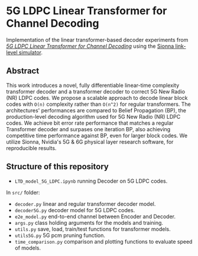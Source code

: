 # 5G LDPC Linear Transformer for Channel Decoding

Implementation of the linear transformer-based decoder experiments from
[*5G LDPC Linear Transformer for Channel Decoding*](https://arxiv.org/abs/2501.14102) using the
[Sionna link-level simulator](https://nvlabs.github.io/sionna/).

## Abstract
This work introduces a novel, fully differentiable linear-time complexity transformer decoder and a transformer decoder to correct 5G New Radio (NR) LDPC codes. We propose a scalable approach to decode linear block codes with `O(n)` complexity rather than `O(n^2)` for regular transformers. The architectures' performances are compared to Belief Propagation (BP), the production-level decoding algorithm used for 5G New Radio (NR) LDPC codes. We achieve bit error rate performance that matches a regular Transformer decoder and surpases one iteration BP, also achieving competitive time performance against BP, even for larger block codes. We utilize Sionna, Nvidia's 5G \& 6G physical layer research software, for reproducible results.

## Structure of this repository

- `LTD_model_5G_LDPC.ipynb` running Decoder on 5G LDPC codes.

In `src/` folder: 
  
- `decoder.py` linear and regular transformer decoder model.
- `decoder5G.py` decoder model for 5G LDPC codes.
- `e2e_model.py` end-to-end channel between Encoder and Decoder.
- `args.py` class holding arguments for the models and training.
- `utils.py` save, load, train/test functions for transformer models.
- `utils5G.py` 5G pcm pruning function.
- `time_comparison.py` comparison and plotting functions to evaluate speed of models.

